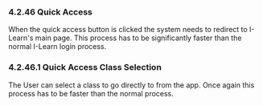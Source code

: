 ### 4.2.46 Quick Access

When the quick access button is clicked the system needs to redirect to I-Learn's main page. This process has to be significantly faster than the normal I-Learn login process.

### 4.2.46.1 Quick Access Class Selection

The User can select a class to go directly to from the app. Once again this process has to be faster than the normal process.

